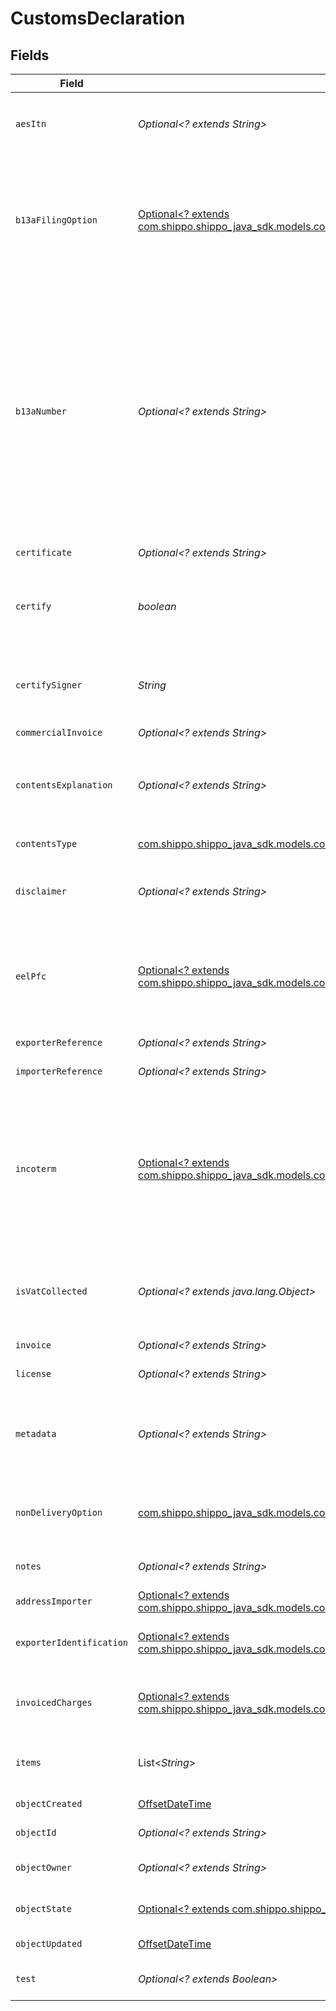 # CustomsDeclaration


## Fields

| Field                                                                                                                                                                                                                                                                                                                         | Type                                                                                                                                                                                                                                                                                                                          | Required                                                                                                                                                                                                                                                                                                                      | Description                                                                                                                                                                                                                                                                                                                   | Example                                                                                                                                                                                                                                                                                                                       |
| ----------------------------------------------------------------------------------------------------------------------------------------------------------------------------------------------------------------------------------------------------------------------------------------------------------------------------- | ----------------------------------------------------------------------------------------------------------------------------------------------------------------------------------------------------------------------------------------------------------------------------------------------------------------------------- | ----------------------------------------------------------------------------------------------------------------------------------------------------------------------------------------------------------------------------------------------------------------------------------------------------------------------------- | ----------------------------------------------------------------------------------------------------------------------------------------------------------------------------------------------------------------------------------------------------------------------------------------------------------------------------- | ----------------------------------------------------------------------------------------------------------------------------------------------------------------------------------------------------------------------------------------------------------------------------------------------------------------------------- |
| `aesItn`                                                                                                                                                                                                                                                                                                                      | *Optional<? extends String>*                                                                                                                                                                                                                                                                                                  | :heavy_minus_sign:                                                                                                                                                                                                                                                                                                            | **required if eel_pfc is `AES_ITN`**<br><br/>AES / ITN reference of the shipment.                                                                                                                                                                                                                                             |                                                                                                                                                                                                                                                                                                                               |
| `b13aFilingOption`                                                                                                                                                                                                                                                                                                            | [Optional<? extends com.shippo.shippo_java_sdk.models.components.CustomsDeclarationB13AFilingOptionEnum>](../../models/components/CustomsDeclarationB13AFilingOptionEnum.md)                                                                                                                                                  | :heavy_minus_sign:                                                                                                                                                                                                                                                                                                            | B13A Option details are obtained by filing a B13A Canada Export Declaration via the Canadian Export Reporting System (CERS). <br/><a href="https://www.cbsa-asfc.gc.ca/services/export/guide-eng.html" target="_blank" rel="noopener noreferrer"> More information on reporting commercial exports from Canada. </a>          |                                                                                                                                                                                                                                                                                                                               |
| `b13aNumber`                                                                                                                                                                                                                                                                                                                  | *Optional<? extends String>*                                                                                                                                                                                                                                                                                                  | :heavy_minus_sign:                                                                                                                                                                                                                                                                                                            | **must be provided if and only if b13a_filing_option is provided**<br><br/>Represents:<br> the Proof of Report (POR) Number when b13a_filing_option is `FILED_ELECTRONICALLY`;<br> <br/>the Summary ID Number when b13a_filing_option is `SUMMARY_REPORTING`;<br> <br/>or the Exemption Number when b13a_filing_option is `NOT_REQUIRED`. |                                                                                                                                                                                                                                                                                                                               |
| `certificate`                                                                                                                                                                                                                                                                                                                 | *Optional<? extends String>*                                                                                                                                                                                                                                                                                                  | :heavy_minus_sign:                                                                                                                                                                                                                                                                                                            | Certificate reference of the shipment.                                                                                                                                                                                                                                                                                        |                                                                                                                                                                                                                                                                                                                               |
| `certify`                                                                                                                                                                                                                                                                                                                     | *boolean*                                                                                                                                                                                                                                                                                                                     | :heavy_check_mark:                                                                                                                                                                                                                                                                                                            | Expresses that the certify_signer has provided all information of this customs declaration truthfully.                                                                                                                                                                                                                        | true                                                                                                                                                                                                                                                                                                                          |
| `certifySigner`                                                                                                                                                                                                                                                                                                               | *String*                                                                                                                                                                                                                                                                                                                      | :heavy_check_mark:                                                                                                                                                                                                                                                                                                            | Name of the person who created the customs declaration and is responsible for the validity of all <br/>information provided.                                                                                                                                                                                                  | Shawn Ippotle                                                                                                                                                                                                                                                                                                                 |
| `commercialInvoice`                                                                                                                                                                                                                                                                                                           | *Optional<? extends String>*                                                                                                                                                                                                                                                                                                  | :heavy_minus_sign:                                                                                                                                                                                                                                                                                                            | N/A                                                                                                                                                                                                                                                                                                                           |                                                                                                                                                                                                                                                                                                                               |
| `contentsExplanation`                                                                                                                                                                                                                                                                                                         | *Optional<? extends String>*                                                                                                                                                                                                                                                                                                  | :heavy_minus_sign:                                                                                                                                                                                                                                                                                                            | **required if contents_type is `OTHER`**<br><br/>Explanation of the type of goods of the shipment.                                                                                                                                                                                                                            | T-Shirt purchase                                                                                                                                                                                                                                                                                                              |
| `contentsType`                                                                                                                                                                                                                                                                                                                | [com.shippo.shippo_java_sdk.models.components.CustomsDeclarationContentsTypeEnum](../../models/components/CustomsDeclarationContentsTypeEnum.md)                                                                                                                                                                              | :heavy_check_mark:                                                                                                                                                                                                                                                                                                            | Type of goods of the shipment.                                                                                                                                                                                                                                                                                                | MERCHANDISE                                                                                                                                                                                                                                                                                                                   |
| `disclaimer`                                                                                                                                                                                                                                                                                                                  | *Optional<? extends String>*                                                                                                                                                                                                                                                                                                  | :heavy_minus_sign:                                                                                                                                                                                                                                                                                                            | Disclaimer for the shipment and customs information that have been provided.                                                                                                                                                                                                                                                  |                                                                                                                                                                                                                                                                                                                               |
| `eelPfc`                                                                                                                                                                                                                                                                                                                      | [Optional<? extends com.shippo.shippo_java_sdk.models.components.CustomsDeclarationEelPfcEnum>](../../models/components/CustomsDeclarationEelPfcEnum.md)                                                                                                                                                                      | :heavy_minus_sign:                                                                                                                                                                                                                                                                                                            | EEL / PFC type of the shipment. For most shipments from the US to CA, `NOEEI_30_36` is applicable; for most <br/>other shipments from the US, `NOEEI_30_37_a` is applicable.                                                                                                                                                  | NOEEI_30_37_a                                                                                                                                                                                                                                                                                                                 |
| `exporterReference`                                                                                                                                                                                                                                                                                                           | *Optional<? extends String>*                                                                                                                                                                                                                                                                                                  | :heavy_minus_sign:                                                                                                                                                                                                                                                                                                            | Exporter reference of an export shipment.                                                                                                                                                                                                                                                                                     |                                                                                                                                                                                                                                                                                                                               |
| `importerReference`                                                                                                                                                                                                                                                                                                           | *Optional<? extends String>*                                                                                                                                                                                                                                                                                                  | :heavy_minus_sign:                                                                                                                                                                                                                                                                                                            | Importer reference of an import shipment.                                                                                                                                                                                                                                                                                     |                                                                                                                                                                                                                                                                                                                               |
| `incoterm`                                                                                                                                                                                                                                                                                                                    | [Optional<? extends com.shippo.shippo_java_sdk.models.components.CustomsDeclarationIncotermEnum>](../../models/components/CustomsDeclarationIncotermEnum.md)                                                                                                                                                                  | :heavy_minus_sign:                                                                                                                                                                                                                                                                                                            | The incoterm reference of the shipment. FCA is available for DHL Express and FedEx only. <br/>eDAP is available for DPD UK only. DAP is available for DHL Express and DPD UK.<br/>If expecting DAP for other carriers, please use DDU.                                                                                        | DDP                                                                                                                                                                                                                                                                                                                           |
| `isVatCollected`                                                                                                                                                                                                                                                                                                              | *Optional<? extends java.lang.Object>*                                                                                                                                                                                                                                                                                        | :heavy_minus_sign:                                                                                                                                                                                                                                                                                                            | Indicates whether the shipment's destination VAT has been collected. May be required for some destinations.                                                                                                                                                                                                                   |                                                                                                                                                                                                                                                                                                                               |
| `invoice`                                                                                                                                                                                                                                                                                                                     | *Optional<? extends String>*                                                                                                                                                                                                                                                                                                  | :heavy_minus_sign:                                                                                                                                                                                                                                                                                                            | Invoice reference of the shipment.                                                                                                                                                                                                                                                                                            | #123123                                                                                                                                                                                                                                                                                                                       |
| `license`                                                                                                                                                                                                                                                                                                                     | *Optional<? extends String>*                                                                                                                                                                                                                                                                                                  | :heavy_minus_sign:                                                                                                                                                                                                                                                                                                            | License reference of the shipment.                                                                                                                                                                                                                                                                                            |                                                                                                                                                                                                                                                                                                                               |
| `metadata`                                                                                                                                                                                                                                                                                                                    | *Optional<? extends String>*                                                                                                                                                                                                                                                                                                  | :heavy_minus_sign:                                                                                                                                                                                                                                                                                                            | A string of up to 100 characters that can be filled with any additional information you <br/>want to attach to the object.                                                                                                                                                                                                    | Order ID #123123                                                                                                                                                                                                                                                                                                              |
| `nonDeliveryOption`                                                                                                                                                                                                                                                                                                           | [com.shippo.shippo_java_sdk.models.components.CustomsDeclarationNonDeliveryOptionEnum](../../models/components/CustomsDeclarationNonDeliveryOptionEnum.md)                                                                                                                                                                    | :heavy_check_mark:                                                                                                                                                                                                                                                                                                            | Indicates how the carrier should proceed in case the shipment can't be delivered.                                                                                                                                                                                                                                             |                                                                                                                                                                                                                                                                                                                               |
| `notes`                                                                                                                                                                                                                                                                                                                       | *Optional<? extends String>*                                                                                                                                                                                                                                                                                                  | :heavy_minus_sign:                                                                                                                                                                                                                                                                                                            | Additional notes to be included in the customs declaration.                                                                                                                                                                                                                                                                   |                                                                                                                                                                                                                                                                                                                               |
| `addressImporter`                                                                                                                                                                                                                                                                                                             | [Optional<? extends com.shippo.shippo_java_sdk.models.components.CustomsDeclarationAddressImporter>](../../models/components/CustomsDeclarationAddressImporter.md)                                                                                                                                                            | :heavy_minus_sign:                                                                                                                                                                                                                                                                                                            | Object ID of the Importer address.                                                                                                                                                                                                                                                                                            | 257ba08436604d2aaf069caafe7acb2a                                                                                                                                                                                                                                                                                              |
| `exporterIdentification`                                                                                                                                                                                                                                                                                                      | [Optional<? extends com.shippo.shippo_java_sdk.models.components.CustomsExporterIdentification>](../../models/components/CustomsExporterIdentification.md)                                                                                                                                                                    | :heavy_minus_sign:                                                                                                                                                                                                                                                                                                            | Additional exporter identification that may be required to ship in certain countries                                                                                                                                                                                                                                          |                                                                                                                                                                                                                                                                                                                               |
| `invoicedCharges`                                                                                                                                                                                                                                                                                                             | [Optional<? extends com.shippo.shippo_java_sdk.models.components.CustomsInvoicedCharges>](../../models/components/CustomsInvoicedCharges.md)                                                                                                                                                                                  | :heavy_minus_sign:                                                                                                                                                                                                                                                                                                            | Additional invoiced charges to be shown on the Customs Declaration Commercial Invoice.                                                                                                                                                                                                                                        |                                                                                                                                                                                                                                                                                                                               |
| `items`                                                                                                                                                                                                                                                                                                                       | List<*String*>                                                                                                                                                                                                                                                                                                                | :heavy_check_mark:                                                                                                                                                                                                                                                                                                            | Distinct Parcel content items as Customs Items object_ids.                                                                                                                                                                                                                                                                    | [<br/>"5087f181d1dc4b14b73fdbf636498886"<br/>]                                                                                                                                                                                                                                                                                |
| `objectCreated`                                                                                                                                                                                                                                                                                                               | [OffsetDateTime](https://docs.oracle.com/javase/8/docs/api/java/time/OffsetDateTime.html)                                                                                                                                                                                                                                     | :heavy_minus_sign:                                                                                                                                                                                                                                                                                                            | Date and time of object creation.                                                                                                                                                                                                                                                                                             | 2014-07-17T01:01:08.306Z                                                                                                                                                                                                                                                                                                      |
| `objectId`                                                                                                                                                                                                                                                                                                                    | *Optional<? extends String>*                                                                                                                                                                                                                                                                                                  | :heavy_minus_sign:                                                                                                                                                                                                                                                                                                            | Unique identifier of the given object.                                                                                                                                                                                                                                                                                        | e2197a54da9d470480f4f8796cc419cb                                                                                                                                                                                                                                                                                              |
| `objectOwner`                                                                                                                                                                                                                                                                                                                 | *Optional<? extends String>*                                                                                                                                                                                                                                                                                                  | :heavy_minus_sign:                                                                                                                                                                                                                                                                                                            | Username of the user who created the object.                                                                                                                                                                                                                                                                                  | shippotle@shippo.com                                                                                                                                                                                                                                                                                                          |
| `objectState`                                                                                                                                                                                                                                                                                                                 | [Optional<? extends com.shippo.shippo_java_sdk.models.components.ObjectStateEnum>](../../models/components/ObjectStateEnum.md)                                                                                                                                                                                                | :heavy_minus_sign:                                                                                                                                                                                                                                                                                                            | Indicates the validity of the enclosing object                                                                                                                                                                                                                                                                                |                                                                                                                                                                                                                                                                                                                               |
| `objectUpdated`                                                                                                                                                                                                                                                                                                               | [OffsetDateTime](https://docs.oracle.com/javase/8/docs/api/java/time/OffsetDateTime.html)                                                                                                                                                                                                                                     | :heavy_minus_sign:                                                                                                                                                                                                                                                                                                            | Date and time of last object update.                                                                                                                                                                                                                                                                                          | 2014-07-17T01:01:08.306Z                                                                                                                                                                                                                                                                                                      |
| `test`                                                                                                                                                                                                                                                                                                                        | *Optional<? extends Boolean>*                                                                                                                                                                                                                                                                                                 | :heavy_minus_sign:                                                                                                                                                                                                                                                                                                            | Indicates whether the object has been created in test mode.                                                                                                                                                                                                                                                                   | true                                                                                                                                                                                                                                                                                                                          |